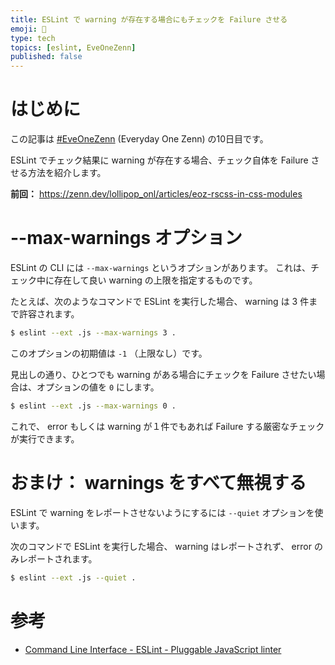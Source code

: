 ```yaml
---
title: ESLint で warning が存在する場合にもチェックを Failure させる
emoji: 🍭
type: tech
topics: [eslint, EveOneZenn]
published: false
---
```


# はじめに

この記事は [#EveOneZenn](https://zenn.dev/topics/eveonezenn) (Everyday One Zenn) の10日目です。

ESLint でチェック結果に warning が存在する場合、チェック自体を Failure させる方法を紹介します。

**前回：**
https://zenn.dev/lollipop_onl/articles/eoz-rscss-in-css-modules

# --max-warnings オプション

ESLint の CLI には `--max-warnings` というオプションがあります。
これは、チェック中に存在して良い warning の上限を指定するものです。

たとえば、次のようなコマンドで ESLint を実行した場合、 warning は 3 件まで許容されます。

```sh
$ eslint --ext .js --max-warnings 3 .
```

このオプションの初期値は `-1` （上限なし）です。

見出しの通り、ひとつでも warning がある場合にチェックを Failure させたい場合は、オプションの値を `0` にします。

```sh
$ eslint --ext .js --max-warnings 0 .
```

これで、 error もしくは warning が１件でもあれば Failure する厳密なチェックが実行できます。

# おまけ： warnings をすべて無視する

ESLint で warning をレポートさせないようにするには `--quiet` オプションを使います。

次のコマンドで ESLint を実行した場合、 warning はレポートされず、 error のみレポートされます。

```sh
$ eslint --ext .js --quiet .
```

# 参考

* [Command Line Interface - ESLint - Pluggable JavaScript linter](https://eslint.org/docs/user-guide/command-line-interface)
